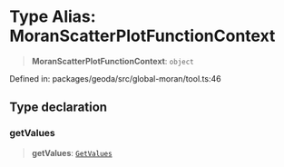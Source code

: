# Type Alias: MoranScatterPlotFunctionContext

> **MoranScatterPlotFunctionContext**: `object`

Defined in: packages/geoda/src/global-moran/tool.ts:46

## Type declaration

### getValues

> **getValues**: [`GetValues`](GetValues.md)
